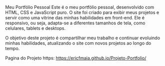 
Meu Portfólio Pessoal
Este é o meu portfólio pessoal, desenvolvido com HTML, CSS e JavaScript puro. O site foi criado para exibir meus projetos e servir como uma vitrine das minhas habilidades em front-end. Ele é responsivo, ou seja, adapta-se a diferentes tamanhos de tela, como celulares, tablets e desktops. 

O objetivo deste projeto é compartilhar meu trabalho e continuar evoluindo minhas habilidades, atualizando o site com novos projetos ao longo do tempo.

Pagina do Projeto https: https://ericfmaia.github.io/Projeto-Portfolio/
